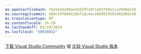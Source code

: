 ```yaml
---
ms.openlocfilehash: fb2e5a6a99aed3d29fa9f1e037b9e1ca2849dc56
ms.sourcegitcommit: 4d9c54f689416bf1dc4ace058919592482d02e36
ms.translationtype: MT
ms.contentlocale: zh-CN
ms.lasthandoff: 03/19/2019
ms.locfileid: "58938032"
---
```

[下载 Visual Studio Community](https://visualstudio.microsoft.com/vs/community/) 或 [比较 Visual Studio 版本](https://www.visualstudio.com/vs-2015-product-editions)